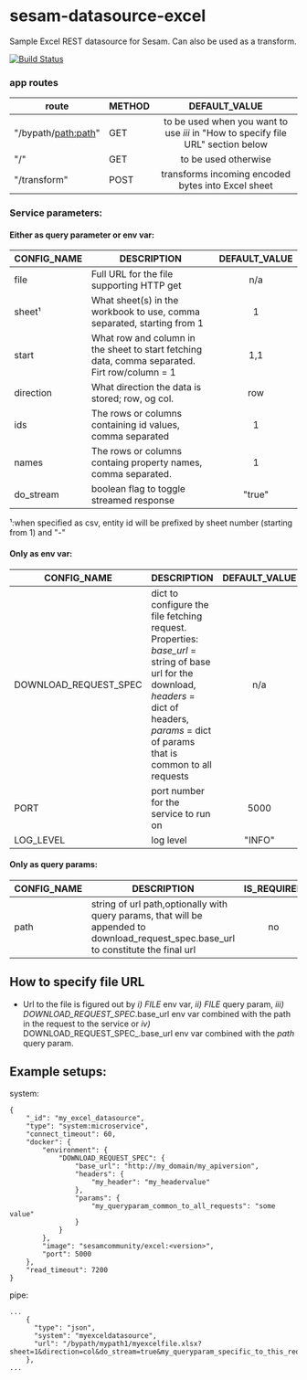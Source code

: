 # sesam-datasource-excel
Sample Excel REST datasource for Sesam. Can also be used as a transform.

[![Build Status](https://travis-ci.org/sesam-community/excel.svg?branch=master)](https://travis-ci.org/sesam-community/excel)

### app routes
| route        | METHOD           |                                  DEFAULT_VALUE                                   |
| -------------------|---------------------|:--------------------------------------------------------------------------------:|
| "/bypath/<path:path>" | GET | to be used when you want to use _iii_ in "How to specify file URL" section below |
| "/" | GET |                               to be used otherwise                               |
| "/transform" | POST |                transforms incoming encoded bytes into Excel sheet                |


### Service parameters:

#### Either as query parameter or env var:

| CONFIG_NAME        | DESCRIPTION           | DEFAULT_VALUE|
| -------------------|---------------------|:-----------------------:|
| file | Full URL for the file supporting HTTP get| n/a |
| sheet¹|  What sheet(s) in the workbook to use, comma separated, starting from 1 | 1 |
| start | What row and column in the sheet to start fetching data, comma separated. Firt row/column = 1| 1,1 |
| direction | What direction the data is stored; row, og col. | row |
| ids | The rows or columns containing id values, comma separated |1 |
| names | The rows or columns containg property names, comma separated. | 1 |
| do_stream | boolean flag to toggle streamed response | "true" |

¹:when specified as csv, entity id will be prefixed by sheet number (starting from 1) and "-"
#### Only as env var:
| CONFIG_NAME        | DESCRIPTION           | DEFAULT_VALUE|
| -------------------|---------------------|:-----------------------:|
| DOWNLOAD_REQUEST_SPEC | dict to configure the file fetching request. Properties: _base_url_ = string of base url for the download, _headers_ = dict of headers, _params_ = dict of params that is common to all requests| n/a |
| PORT |  port number for the service to run on |5000 |
| LOG_LEVEL | log level | "INFO" |

#### Only as query params:
| CONFIG_NAME        | DESCRIPTION           | IS_REQUIRED  |DEFAULT_VALUE|
| -------------------|---------------------|:------------:|:-----------:|
| path | string of url path,optionally with query params, that will be appended to download_request_spec.base_url to constitute the final url| no | n/a |

## How to specify file URL
* Url to the file is figured out by _i)_ _FILE_ env var, _ii)_ _FILE_ query param, _iii)_ _DOWNLOAD_REQUEST_SPEC_.base_url env var combined with the path in the request to the service or _iv)_ DOWNLOAD_REQUEST_SPEC_.base_url env var combined with the _path_ query param.

## Example setups:

system:
```
{
    "_id": "my_excel_datasource",
    "type": "system:microservice",
    "connect_timeout": 60,
    "docker": {
        "environment": {
            "DOWNLOAD_REQUEST_SPEC": {
                "base_url": "http://my_domain/my_apiversion",
                "headers": {
                    "my_header": "my_headervalue"
                },
                "params": {
                    "my_queryparam_common_to_all_requests": "some value"
                }
            }
        },
        "image": "sesamcommunity/excel:<version>",
        "port": 5000
    },
    "read_timeout": 7200
}
```
pipe:
```
...
    {
      "type": "json",
      "system": "myexceldatasource",
      "url": "/bypath/mypath1/myexcelfile.xlsx?sheet=1&direction=col&do_stream=true&my_queryparam_specific_to_this_request=somevalue"
    },
...
```
